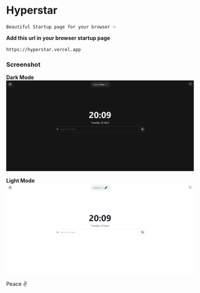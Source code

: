 # Hyperstar


```
Beautiful Startup page for your browser ✨
```


**Add this url in your browser startup page**

```
https://hyperstar.vercel.app
```

### Screenshot


**Dark Mode**
![Screenshot Dark](/public/screenshot.jpg)

**Light Mode**
![Screenshot Light](/public/screenshot-light.jpg)


Peace ✌